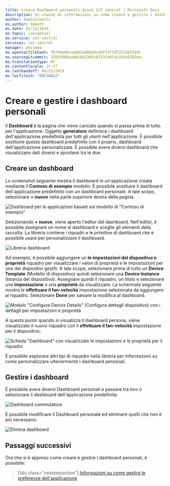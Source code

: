 ```yaml
---
title: Creare Dashboard personali Azure IoT Central | Microsoft Docs
description: Un utente di informazioni su come creare e gestire i dashboard personali.
author: dominicbetts
ms.author: dobett
ms.date: 02/13/2019
ms.topic: conceptual
ms.service: iot-central
services: iot-central
manager: philmea
ms.openlocfilehash: fb74669dcaa802ad06a9c4dff3ffdf25726f518c
ms.sourcegitcommit: 3102f886aa962842303c8753fe8fa5324a52834a
ms.translationtype: MT
ms.contentlocale: it-IT
ms.lasthandoff: 04/23/2019
ms.locfileid: "60518612"
---
```

# <a name="create-and-manage-personal-dashboards"></a>Creare e gestire i dashboard personali

Il **Dashboard** è la pagina che viene caricato quando si passa prima di tutto per l'applicazione. Oggetto **generatore** definisce i dashboard dell'applicazione predefinita per tutti gli utenti nell'applicazione. È possibile sostituire questo dashboard predefinito con il proprio, dashboard dell'applicazione personalizzata. È possibile avere diversi dashboard che visualizzano dati diversi e spostarsi tra le due.

## <a name="create-dashboard"></a>Creare un dashboard

Lo screenshot seguente mostra il dashboard in un'applicazione creata mediante il **Contoso di esempio** modello. È possibile sostituire il dashboard dell'applicazione predefinito con un dashboard personale. A tale scopo, selezionare **+ nuovo** nella parte superiore destra della pagina.

![Dashboard per le applicazioni basate sul modello di "Contoso di esempio"](media/howto-personalize-dashboard/defaultdashboard.png)

Selezionando **+ nuovo**, viene aperto l'editor del dashboard. Nell'editor, è possibile assegnare un nome al dashboard e sceglie gli elementi dalla raccolta. La libreria contiene i riquadri e le primitive di dashboard che è possibile usare per personalizzare il dashboard.

![Libreria dashboard](media/howto-personalize-dashboard/dashboardeditor.png)

Ad esempio, è possibile aggiungere un **le impostazioni del dispositivo e proprietà** riquadro per visualizzare i valori di proprietà e le impostazioni per uno dei dispositivi gestiti. A tale scopo, selezionare prima di tutto un **Device Template** (Modello di dispositivo) quindi selezionare una **Device Instance** (Istanza del dispositivo). Assegnare quindi il riquadro, un titolo e selezionare una **impostazione** o una **proprietà** da visualizzare. La schermata seguente mostra le **effettuare il fan-velocità** impostazione selezionata da aggiungere al riquadro. Selezionare **Done** per salvare la modifica al dashboard.

![Modulo "Configure Device Details" (Configura dettagli dispositivo) con i dettagli per impostazioni e proprietà](media/howto-personalize-dashboard/dashboardsetting.png)

A questo punto quando si visualizza il dashboard persona, viene visualizzato il nuovo riquadro con il **effettuare il fan-velocità** impostazione per il dispositivo:

![Scheda "Dashboard" con visualizzate le impostazioni e le proprietà per il riquadro](media/howto-personalize-dashboard/personaldashboard.png)

È possibile esplorare altri tipi di riquadro nella libreria per informazioni su come personalizzare ulteriormente i dashboard personali.

## <a name="manage-dashboards"></a>Gestire i dashboard

È possibile avere diversi Dashboard personali e passare tra loro o selezionare il dashboard dell'applicazione predefinita:

![Dashboard commutatore](media/howto-personalize-dashboard/switchdashboards.png)

È possibile modificare il Dashboard personale ed eliminare quelli che non è più necessario:

![Elimina dashboard](media/howto-personalize-dashboard/managedashboards.png)

## <a name="next-steps"></a>Passaggi successivi

Ora che si è appreso come creare e gestire i dashboard personali, è possibile:

> [!div class="nextstepaction"]
> [Informazioni su come gestire le preferenze dell'applicazione](howto-manage-preferences.md)
